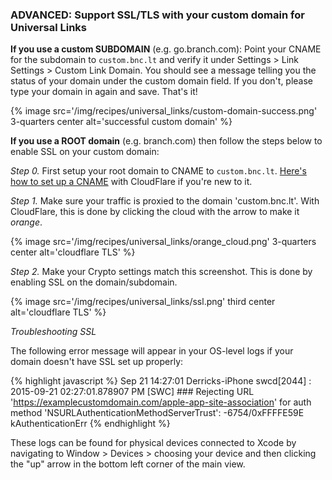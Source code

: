 ### ADVANCED: Support SSL/TLS with your custom domain for Universal Links

**If you use a custom SUBDOMAIN** (e.g. go.branch.com): Point your CNAME for the subdomain to `custom.bnc.lt` and verify it under Settings > Link Settings > Custom Link Domain. You should see a message telling you the status of your domain under the custom domain field. If you don't, please type your domain in again and save. That's it!

{% image src='/img/recipes/universal_links/custom-domain-success.png' 3-quarters center alt='successful custom domain' %}

**If you use a ROOT domain** (e.g. branch.com) then follow the steps below to enable SSL on your custom domain:

 _Step 0._ First setup your root domain to CNAME to `custom.bnc.lt`. [Here's how to set up a CNAME](https://support.cloudflare.com/hc/en-us/articles/200169046-How-do-I-add-a-CNAME-record-) with CloudFlare if you're new to it. 

 _Step 1._ Make sure your traffic is proxied to the domain 'custom.bnc.lt'. With CloudFlare, this is done by clicking the cloud with the arrow to make it _orange_.

{% image src='/img/recipes/universal_links/orange_cloud.png' 3-quarters center alt='cloudflare TLS' %}

 _Step 2._ Make your Crypto settings match this screenshot. This is done by enabling SSL on the domain/subdomain.

{% image src='/img/recipes/universal_links/ssl.png' third center alt='cloudflare TLS' %}

 _Troubleshooting SSL_

The following error message will appear in your OS-level logs if your domain doesn't have SSL set up properly:

{% highlight javascript %}
Sep 21 14:27:01 Derricks-iPhone swcd[2044] <Notice>: 2015-09-21 02:27:01.878907 PM [SWC] ### Rejecting URL 'https://examplecustomdomain.com/apple-app-site-association' for auth method 'NSURLAuthenticationMethodServerTrust': -6754/0xFFFFE59E kAuthenticationErr
{% endhighlight %}

These logs can be found for physical devices connected to Xcode by navigating to Window > Devices > choosing your device and then clicking the "up" arrow in the bottom left corner of the main view.